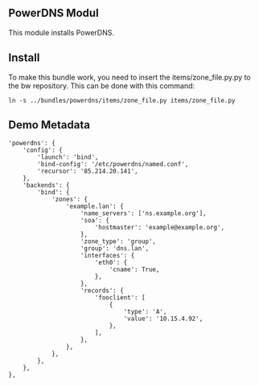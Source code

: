 PowerDNS Modul
--------------

This module installs PowerDNS.

Install
-------

To make this bundle work, you need to insert the items/zone_file.py.py to the bw repository. This can be done with this command:

```
ln -s ../bundles/powerdns/items/zone_file.py items/zone_file.py
```

Demo Metadata
-------------

```
'powerdns': {
    'config': {
        'launch': 'bind',
        'bind-config': '/etc/powerdns/named.conf',
        'recursor': '85.214.20.141',
    },
    'backends': {
        'bind': {
            'zones': {
                'example.lan': {
                    'name_servers': ['ns.example.org'],
                    'soa': {
                        'hostmaster': 'example@example.org',
                    },
                    'zone_type': 'group',
                    'group': 'dns.lan',
                    'interfaces': {
                        'eth0': {
                            'cname': True,
                        },
                    },
                    'records': {
                        'fooclient': [
                            {
                                'type': 'A',
                                'value': '10.15.4.92',
                            },
                        ],
                    },
                },
            },
        },
    },
},
```
